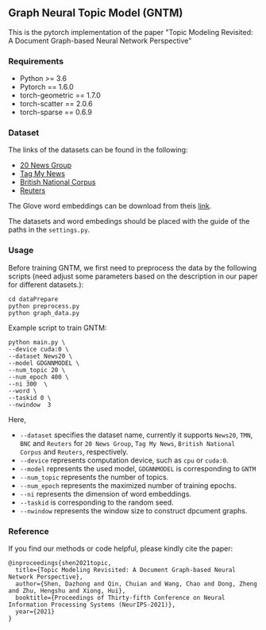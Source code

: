 ## Graph Neural Topic Model (GNTM)
This is the pytorch implementation of the paper "Topic Modeling Revisited: A Document Graph-based Neural Network Perspective"

### Requirements
* Python >= 3.6
* Pytorch == 1.6.0
* torch-geometric == 1.7.0
* torch-scatter == 2.0.6
* torch-sparse == 0.6.9

### Dataset
The links of the datasets can be found in the following:

* [20 News Group](http://qwone.com/~jason/20Newsgroups/)
* [Tag My News](http://acube.di.unipi.it/tmn-dataset/)
* [British National Corpus](https://www.sketchengine.eu/british-national-corpus/)
* [Reuters](https://trec.nist.gov/data/reuters/reuters.html)

The Glove word embeddings can be download from theis [link](https://nlp.stanford.edu/projects/glove/).

The datasets and word embedings should be placed with the guide of the paths in the `settings.py`.

### Usage
Before training GNTM, we first need to preprocess the data by the following scripts (need  adjust some parameters based on the description in our paper for different datasets.):
```angular2
cd dataPrepare
python preprocess.py
python graph_data.py
```

Example script to train GNTM:
```angular2
python main.py \
--device cuda:0 \
--dataset News20 \
--model GDGNNMODEL \
--num_topic 20 \
--num_epoch 400 \
--ni 300  \
--word \
--taskid 0 \
--nwindow  3
```

Here,
* `--dataset` specifies the dataset name, currently it supports `News20`, `TMN`, `BNC` and `Reuters` for `20 News Group`, `Tag My News`, `British National Corpus` and `Reuters`, respectively.
* `--device` represents computation device, such as `cpu` or `cuda:0`.
* `--model` represents the used model, `GDGNNMODEL` is corresponding to `GNTM`
* `--num_topic` represents the number of topics.
* `--num_epoch` represents the maximized number of  training epochs.
* `--ni` represents the dimension of word embeddings.
* `--taskid` is corresponding to the random seed.
* `--nwindow` represents the window size to construct dpcument graphs.  







### Reference
If you find our methods or code helpful, please kindly cite the paper: 
```angular2
@inproceedings{shen2021topic,
  title={Topic Modeling Revisited: A Document Graph-based Neural Network Perspective},
  author={Shen, Dazhong and Qin, Chuian and Wang, Chao and Dong, Zheng and Zhu, Hengshu and Xiong, Hui},
  booktitle={Proceedings of Thirty-fifth Conference on Neural Information Processing Systems (NeurIPS-2021)},
  year={2021}
}
``` 
